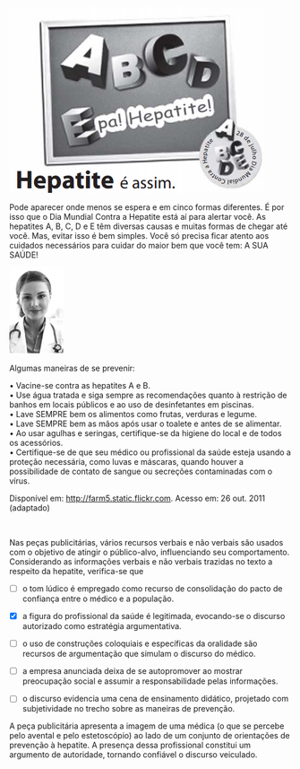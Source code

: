 

![](2f5bab62-cec2-ad62-2d86-048021645ceb.png)

Pode aparecer onde menos se espera e em cinco formas diferentes. É por isso que o Dia Mundial Contra a Hepatite está aí para alertar você. As hepatites A, B, C, D e E têm diversas causas e muitas formas de chegar até você. Mas, evitar isso é bem simples. Você só precisa ficar atento aos cuidados necessários para cuidar do maior bem que você tem: A SUA SAÚDE!

![](02aa510b-b596-6379-18a1-2b9e095becb7.png)

Algumas maneiras de se prevenir:

• Vacine-se contra as hepatites A e B.\
• Use água tratada e siga sempre as recomendações quanto à restrição de banhos em locais públicos e ao uso de desinfetantes em piscinas.\
• Lave SEMPRE bem os alimentos como frutas, verduras e legume.\
• Lave SEMPRE bem as mãos após usar o toalete e antes de se alimentar.\
• Ao usar agulhas e seringas, certifique-se da higiene do local e de todos os acessórios.\
• Certifique-se de que seu médico ou profissional da saúde esteja usando a proteção necessária, como luvas e máscaras, quando houver a possibilidade de contato de sangue ou secreções contaminadas com o vírus.

Disponível em: http://farm5.static.flickr.com. Acesso em: 26 out. 2011 (adaptado)

 

Nas peças publicitárias, vários recursos verbais e não verbais são usados com o objetivo de atingir o público-alvo, influenciando seu comportamento. Considerando as informações verbais e não verbais trazidas no texto a respeito da hepatite, verifica-se que



- [ ] o tom lúdico é empregado como recurso de consolidação do pacto de confiança entre o médico e a população.
- [x] a figura do profissional da saúde é legitimada, evocando-se o discurso autorizado como estratégia argumentativa.
- [ ] o uso de construções coloquiais e específicas da oralidade são recursos de argumentação que simulam o discurso do médico.
- [ ] a empresa anunciada deixa de se autopromover ao mostrar preocupação social e assumir a responsabilidade pelas informações.
- [ ] o discurso evidencia uma cena de ensinamento didático, projetado com subjetividade no trecho sobre as maneiras de prevenção.


A peça publicitária apresenta a imagem de uma médica (o que se percebe pelo avental e pelo estetoscópio) ao lado de um conjunto de orientações de prevenção à hepatite. A presença dessa profissional constitui um argumento de autoridade, tornando confiável o discurso veiculado.

        